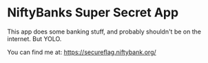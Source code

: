 # NiftyBanks Super Secret App

This app does some banking stuff, and probably shouldn't be on the internet. But YOLO.

You can find me at: https://secureflag.niftybank.org/
